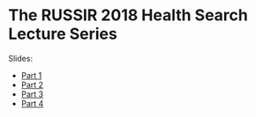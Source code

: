 # The RUSSIR 2018 Health Search Lecture Series

Slides:

* [Part 1](RussirHealthSearch2018-Slides-part1.pdf)
* [Part 2](RussirHealthSearch2018-Slides-part2.pdf)
* [Part 3](RussirHealthSearch2018-Slides-part3.pdf)
* [Part 4](RussirHealthSearch2018-Slides-part4.pdf)
